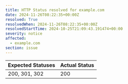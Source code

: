 ```yaml
---
title: HTTP Status resolved for example.com
date: 2024-11-26T08:22:35+00:00Z
resolved: True
resolvedWhen: 2024-11-26T08:22:35+00:00Z
resolvedStartTime: 2024-10-25T21:09:43.191474+00:00
severity: notice
affected:
  - example.com
section: issue
---
```


| Expected Statuses | Actual Status  |
|-------------------|----------------|
| 200, 301, 302 | 200 |
